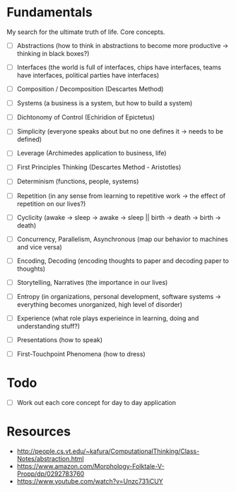 # Fundamentals
My search for the ultimate truth of life. Core concepts.

* [ ] Abstractions (how to think in abstractions to become more productive -> thinking in black boxes?)
* [ ] Interfaces (the world is full of interfaces, chips have interfaces, teams have interfaces, political parties have interfaces)
* [ ] Composition / Decomposition (Descartes Method)
* [ ] Systems (a business is a system, but how to build a system)
* [ ] Dichtonomy of Control (Echiridion of Epictetus)
* [ ] Simplicity (everyone speaks about but no one defines it -> needs to be defined)
* [ ] Leverage (Archimedes application to business, life)
* [ ] First Principles Thinking (Descartes Method - Aristotles)
* [ ] Determinism (functions, people, systems)
* [ ] Repetition (in any sense from learning to repetitive work -> the effect of repetition on our lives?)
* [ ] Cyclicity (awake -> sleep -> awake -> sleep || birth -> death -> birth -> death)
* [ ] Concurrency, Parallelism, Asynchronous (map our behavior to machines and vice versa)
* [ ] Encoding, Decoding (encoding thoughts to paper and decoding paper to thoughts)
* [ ] Storytelling, Narratives (the importance in our lives)
* [ ] Entropy (in organizations, personal development, software systems -> everything becomes unorganized, high level of disorder)
* [ ] Experience (what role plays experieince in learning, doing and understanding stuff?)
* [ ] Presentations (how to speak)
* [ ] First-Touchpoint Phenomena (how to dress)


# Todo
* [ ] Work out each core concept for day to day application

# Resources
* http://people.cs.vt.edu/~kafura/ComputationalThinking/Class-Notes/abstraction.html
* https://www.amazon.com/Morphology-Folktale-V-Propp/dp/0292783760
* https://www.youtube.com/watch?v=Unzc731iCUY
